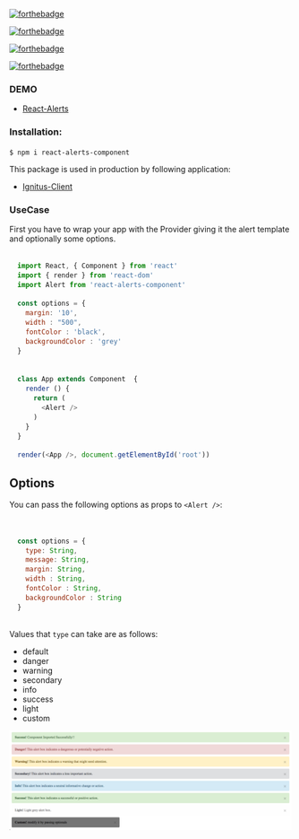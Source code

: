 
[![forthebadge](https://forthebadge.com/images/badges/built-with-love.svg)](https://forthebadge.com)

[![forthebadge](https://forthebadge.com/images/badges/built-with-swag.svg)](https://forthebadge.com)

[![forthebadge](https://forthebadge.com/images/badges/compatibility-ie-6.svg)](https://forthebadge.com)

[![forthebadge](https://forthebadge.com/images/badges/made-with-javascript.svg)](https://forthebadge.com)

### DEMO

* [React-Alerts](http://divyanshurawat.me/react-alerts/)


### Installation:

``` $ npm i react-alerts-component ```

This package is used in production by following application:
* [Ignitus-Client](https://github.com/Ignitus/Ignitus-Client-Side-Development)


### UseCase
First you have to wrap your app with the Provider giving it the alert template and optionally some options.

```js

  import React, { Component } from 'react'
  import { render } from 'react-dom'
  import Alert from 'react-alerts-component'
  
  const options = {
    margin: '10',
    width : "500",
    fontColor : 'black',
    backgroundColor : 'grey'
  }


  class App extends Component  {
    render () {
      return (
        <Alert />
      )
    }
  }

  render(<App />, document.getElementById('root'))

```


## Options
You can pass the following options as props to ``` <Alert /> ```:

```js


  const options = {
    type: String,
    message: String,
    margin: String,
    width : String,
    fontColor : String,
    backgroundColor : String
  }
  
```

Values that ``` type ``` can take are as follows:

* default
* danger
* warning
* secondary
* info
* success
* light
* custom


![alt tag](https://github.com/divyanshu-rawat/react-alerts/blob/master/assets/Screen%20Shot%202018-10-28%20at%202.51.39%20AM.png)


